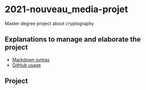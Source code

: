 # 2021-nouveau_media-projet
Master degree project about cryptography

## Explanations to manage and elaborate the project

- [Markdown syntax](markdown.md)
- [GitHub usage](gitHub-usage.md)

## Project
